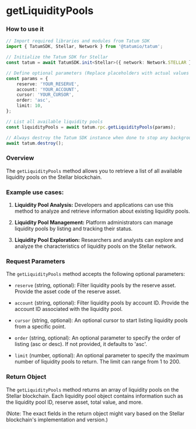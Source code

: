 # getLiquidityPools

### How to use it

```typescript
// Import required libraries and modules from Tatum SDK
import { TatumSDK, Stellar, Network } from '@tatumio/tatum';

// Initialize the Tatum SDK for Stellar
const tatum = await TatumSDK.init<Stellar>({ network: Network.STELLAR });

// Define optional parameters (Replace placeholders with actual values and remove redundant)
const params = {
    reserve: 'YOUR_RESERVE',
    account: 'YOUR_ACCOUNT',
    cursor: 'YOUR_CURSOR',
    order: 'asc',
    limit: 10,
};

// List all available liquidity pools
const liquidityPools = await tatum.rpc.getLiquidityPools(params);

// Always destroy the Tatum SDK instance when done to stop any background processes
await tatum.destroy();
```

### Overview

The `getLiquidityPools` method allows you to retrieve a list of all available liquidity pools on the Stellar blockchain.

### Example use cases:

1. **Liquidity Pool Analysis:**
   Developers and applications can use this method to analyze and retrieve information about existing liquidity pools.

2. **Liquidity Pool Management:**
   Platform administrators can manage liquidity pools by listing and tracking their status.

3. **Liquidity Pool Exploration:**
   Researchers and analysts can explore and analyze the characteristics of liquidity pools on the Stellar network.

### Request Parameters

The `getLiquidityPools` method accepts the following optional parameters:

- `reserve` (string, optional):
  Filter liquidity pools by the reserve asset. Provide the asset code of the reserve asset.

- `account` (string, optional):
  Filter liquidity pools by account ID. Provide the account ID associated with the liquidity pool.

- `cursor` (string, optional):
  An optional cursor to start listing liquidity pools from a specific point.

- `order` (string, optional):
  An optional parameter to specify the order of listing (asc or desc). If not provided, it defaults to 'asc'.

- `limit` (number, optional):
  An optional parameter to specify the maximum number of liquidity pools to return. The limit can range from 1 to 200.

### Return Object

The `getLiquidityPools` method returns an array of liquidity pools on the Stellar blockchain. Each liquidity pool object contains information such as the liquidity pool ID, reserve asset, total value, and more.

(Note: The exact fields in the return object might vary based on the Stellar blockchain's implementation and version.)